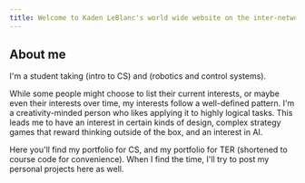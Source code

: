 ```yaml
---
title: Welcome to Kaden LeBlanc's world wide website on the inter-network
---
```

About me
---
I'm a student taking (intro to CS) and (robotics and control systems).

While some people might choose to list their current interests, or maybe even their interests over time, my interests follow a well-defined pattern.
I'm a creativity-minded person who likes applying it to highly logical tasks.
This leads me to have an interest in certain kinds of design, complex strategy games that reward thinking outside of the box, and an interest in AI.

Here you'll find my portfolio for CS, and my portfolio for TER (shortened to course code for convenience).
When I find the time, I'll try to post my personal projects here as well.
